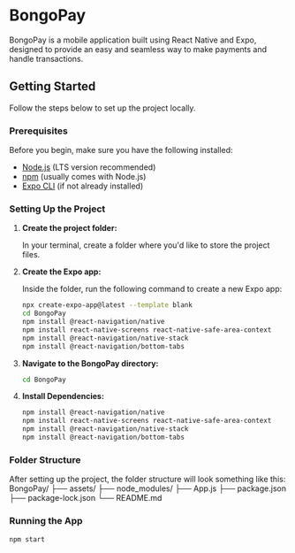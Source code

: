 # BongoPay

BongoPay is a mobile application built using React Native and Expo, designed to provide an easy and seamless way to make payments and handle transactions.

## Getting Started

Follow the steps below to set up the project locally.

### Prerequisites

Before you begin, make sure you have the following installed:

- [Node.js](https://nodejs.org/) (LTS version recommended)
- [npm](https://www.npmjs.com/) (usually comes with Node.js)
- [Expo CLI](https://docs.expo.dev/get-started/installation/) (if not already installed)

### Setting Up the Project

1. **Create the project folder:**

   In your terminal, create a folder where you'd like to store the project files.

2. **Create the Expo app:**

   Inside the folder, run the following command to create a new Expo app:

   ```bash
   npx create-expo-app@latest --template blank
   cd BongoPay
   npm install @react-navigation/native
   npm install react-native-screens react-native-safe-area-context
   npm install @react-navigation/native-stack
   npm install @react-navigation/bottom-tabs

3. **Navigate to the BongoPay directory:**
   ```bash
   cd BongoPay

4. **Install Dependencies:**
   ```bash
   npm install @react-navigation/native
   npm install react-native-screens react-native-safe-area-context
   npm install @react-navigation/native-stack
   npm install @react-navigation/bottom-tabs

### Folder Structure

After setting up the project, the folder structure will look something like this:
BongoPay/
  ├── assets/
  ├── node_modules/
  ├── App.js
  ├── package.json
  ├── package-lock.json
  └── README.md

### Running the App
   ```bash
   npm start


